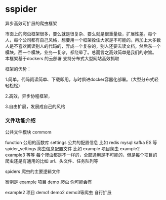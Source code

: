 # sspider
异步高效可扩展的爬虫框架

市面上的爬虫框架很多，要么就是很复杂、要么就是很重量级，扩展性差。每个人，每个公司都有自己风格，想要用一个框架拴住大家是不可能的。再加上大多数人是不喜欢阅读别人的代码的，弄成一个复杂的，别人还要去读文档，然后东一个模块，西一个模块，业务一复杂，都绕晕了。总而言之高效简单是我们的宗旨。 本框架基于dockers 的云部署 支持分布式大型网站高效抓取

框架的优势：

1.简单。代码阅读简单、下载即用。与时俱进docker容器化部署。（大型分布式轻轻松松）

2.高效，异步协程框架，

3.自由扩展，发展成自己的风格



### 文件功能介绍



公共文件模块
commom 

function 公用的函数库
settings 公共的配置信息 比如 redis mysql kafka ES 等
spider_settings 爬虫信息配置文件 比如 example 项目爬虫  example2 example3 等等 每个爬虫都是不一样的，全部通用是不可能的，但是每个项目的爬虫还是有通用的比如 url、头文件、任务队列等

spiders 爬虫的主要逻辑文件 

案例是 example 项目 demo 爬虫 你可能会有 

example2 项目 demo1  demo2 demo3等爬虫 自行扩展